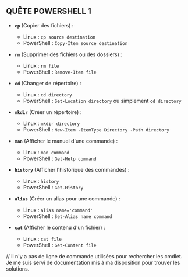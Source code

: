 ## QUÊTE POWERSHELL 1

- **`cp`** (Copier des fichiers) :
    
    - Linux : `cp source destination`
    - PowerShell : `Copy-Item source destination`
- **`rm`** (Supprimer des fichiers ou des dossiers) :
    
    - Linux : `rm file`
    - PowerShell : `Remove-Item file`
- **`cd`** (Changer de répertoire) :
    
    - Linux : `cd directory`
    - PowerShell : `Set-Location directory` ou simplement `cd directory`
- **`mkdir`** (Créer un répertoire) :
    
    - Linux : `mkdir directory`
    - PowerShell : `New-Item -ItemType Directory -Path directory`
- **`man`** (Afficher le manuel d'une commande) :
    
    - Linux : `man command`
    - PowerShell : `Get-Help command`
- **`history`** (Afficher l'historique des commandes) :
    
    - Linux : `history`
    - PowerShell : `Get-History`
- **`alias`** (Créer un alias pour une commande) :
    
    - Linux : `alias name='command'`
    - PowerShell : `Set-Alias name command`
- **`cat`** (Afficher le contenu d'un fichier) :
    
    - Linux : `cat file`
    - PowerShell : `Get-Content file` 


// il n'y a pas de ligne de commande utilisées pour rechercher les cmdlet. Je me suis servi de documentation mis à ma disposition pour trouver les solutions.
